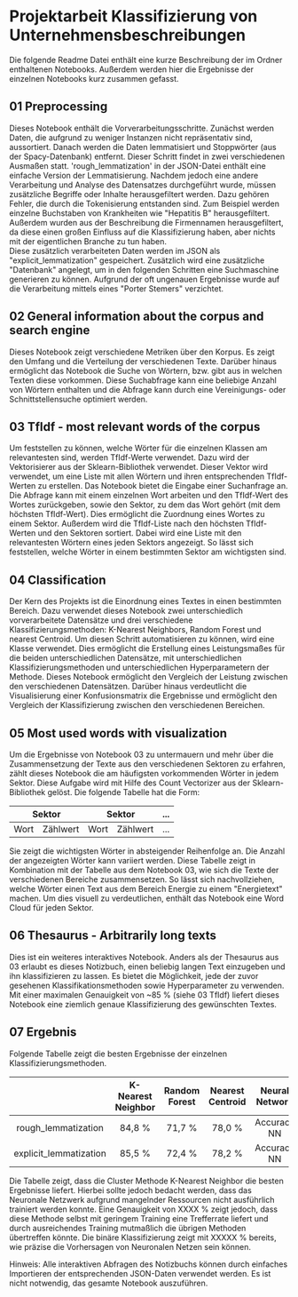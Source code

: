 # Projektarbeit Klassifizierung von Unternehmensbeschreibungen

Die folgende Readme Datei enthält eine kurze Beschreibung der im Ordner enthaltenen Notebooks. Außerdem werden hier die Ergebnisse der einzelnen Notebooks kurz zusammen gefasst. 

## 01 Preprocessing

Dieses Notebook enthält die Vorverarbeitungsschritte. Zunächst werden Daten, die aufgrund zu weniger Instanzen nicht repräsentativ sind, aussortiert. 
Danach werden die Daten lemmatisiert und Stoppwörter (aus der Spacy-Datenbank) entfernt. Dieser Schritt findet in zwei verschiedenen Ausmaßen statt.
'rough_lemmatization' in der JSON-Datei enthält eine einfache Version der Lemmatisierung. Nachdem jedoch eine andere Verarbeitung und Analyse des Datensatzes durchgeführt wurde, müssen zusätzliche Begriffe oder Inhalte herausgefiltert werden. Dazu gehören Fehler, die durch die Tokenisierung entstanden sind. Zum Beispiel werden einzelne Buchstaben von Krankheiten wie "Hepatitis B" herausgefiltert. Außerdem wurden aus der Beschreibung die Firmennamen herausgefiltert, da diese einen großen Einfluss auf die Klassifizierung haben, aber nichts mit der eigentlichen Branche zu tun haben.  
Diese zusätzlich verarbeiteten Daten werden im JSON als "explicit_lemmatization" gespeichert.
Zusätzlich wird eine zusätzliche "Datenbank" angelegt, um in den folgenden Schritten eine Suchmaschine generieren zu können.
Aufgrund der oft ungenauen Ergebnisse wurde auf die Verarbeitung mittels eines "Porter Stemers" verzichtet.

## 02 General information about the corpus and search engine

Dieses Notebook zeigt verschiedene Metriken über den Korpus. Es zeigt den Umfang und die Verteilung der verschiedenen Texte.
Darüber hinaus ermöglicht das Notebook die Suche von Wörtern, bzw. gibt aus in welchen Texten diese vorkommen. Diese Suchabfrage kann eine beliebige Anzahl von Wörtern enthalten und die Abfrage kann durch eine Vereinigungs- oder Schnittstellensuche optimiert werden.

## 03 TfIdf - most relevant words of the corpus

Um feststellen zu können, welche Wörter für die einzelnen Klassen am relevantesten sind, werden TfIdf-Werte verwendet. Dazu wird der Vektorisierer aus der Sklearn-Bibliothek verwendet. Dieser Vektor wird verwendet, um eine Liste mit allen Wörtern und ihren entsprechenden TfIdf-Werten zu erstellen. 
Das Notebook bietet die Eingabe einer Suchanfrage an. Die Abfrage kann mit einem einzelnen Wort arbeiten und den TfIdf-Wert des Wortes zurückgeben, sowie den Sektor, zu dem das Wort gehört (mit dem höchsten TfIdf-Wert). Dies ermöglicht die Zuordnung eines Wortes zu einem Sektor. 
Außerdem wird die TfIdf-Liste nach den höchsten TfIdf-Werten und den Sektoren sortiert. Dabei wird eine Liste mit den relevantesten Wörtern eines jeden Sektors angezeigt. So lässt sich feststellen, welche Wörter in einem bestimmten Sektor am wichtigsten sind. 

## 04 Classification

Der Kern des Projekts ist die Einordnung eines Textes in einen bestimmten Bereich. Dazu verwendet dieses Notebook zwei unterschiedlich vorverarbeitete Datensätze und drei verschiedene Klassifizierungsmethoden: K-Nearest Neighbors, Random Forest und nearest Centroid.
Um diesen Schritt automatisieren zu können, wird eine Klasse verwendet. Dies ermöglicht die Erstellung eines Leistungsmaßes für die beiden unterschiedlichen Datensätze, mit unterschiedlichen Klassifizierungsmethoden und unterschiedlichen Hyperparametern der Methode. 
Dieses Notebook ermöglicht den Vergleich der Leistung zwischen den verschiedenen Datensätzen. Darüber hinaus verdeutlicht die Visualisierung einer Konfusionsmatrix die Ergebnisse und ermöglicht den Vergleich der Klassifizierung zwischen den verschiedenen Bereichen. 

## 05 Most used words with visualization

Um die Ergebnisse von Notebook 03 zu untermauern und mehr über die Zusammensetzung der Texte aus den verschiedenen Sektoren zu erfahren, zählt dieses Notebook die am häufigsten vorkommenden Wörter in jedem Sektor. 
Diese Aufgabe wird mit Hilfe des Count Vectorizer aus der Sklearn-Bibliothek gelöst. 
Die folgende Tabelle hat die Form:

<table class="center">
  <thead>
    <tr>
      <th colspan="2">Sektor</th>
      <th colspan="2">Sektor</th>
      <th colspan="2">...</th>
    </tr>
  </thead>
  <tbody>
    <tr>
      <td>Wort</td>
      <td>Zählwert</td>
      <td>Wort</td>
      <td>Zählwert</td>
      <td>...</td>
    </tr>
  </tbody>
</table>

Sie zeigt die wichtigsten Wörter in absteigender Reihenfolge an. Die Anzahl der angezeigten Wörter kann variiert werden. Diese Tabelle zeigt in Kombination mit der Tabelle aus dem Notebook 03, wie sich die Texte der verschiedenen Bereiche zusammensetzen. So lässt sich nachvollziehen, welche Wörter einen Text aus dem Bereich Energie zu einem "Energietext" machen. 
Um dies visuell zu verdeutlichen, enthält das Notebook eine Word Cloud für jeden Sektor.

## 06 Thesaurus - Arbitrarily long texts

Dies ist ein weiteres interaktives Notebook. Anders als der Thesaurus aus 03 erlaubt es dieses Notizbuch, einen beliebig langen
Text einzugeben und ihn klassifizieren zu lassen. Es bietet die Möglichkeit, jede der zuvor gesehenen Klassifikationsmethoden sowie Hyperparameter zu verwenden. Mit einer maximalen Genauigkeit von ~85 % (siehe 03 TfIdf) liefert dieses Notebook eine ziemlich genaue Klassifizierung des gewünschten Textes.

## 07 Ergebnis

Folgende Tabelle zeigt die besten Ergebnisse der einzelnen Klassifizierungsmethoden. 

|                         | K-Nearest Neighbor | Random Forest | Nearest Centroid | Neural Network |
| :---:                   | :---:              |     :---:     |      :---:       |    :---:       |
| rough_lemmatization     | 84,8 %             | 71,7 %        |  78,0 %          |  Accuracy NN    |
| explicit_lemmatization  | 85,5 %             | 72,4 %        |  78,2 %          |  Accuracy NN    |

Die Tabelle zeigt, dass die Cluster Methode K-Nearest Neighbor die besten Ergebnisse liefert. Hierbei sollte jedoch bedacht werden, dass das Neuronale Netzwerk aufgrund mangelnder Ressourcen nicht ausführlich trainiert werden konnte. Eine Genauigkeit von XXXX % zeigt jedoch, dass diese Methode selbst mit geringem Training eine Trefferrate liefert und durch ausreichendes Training mutmaßlich die übrigen Methoden übertreffen könnte. 
Die binäre Klassifizierung zeigt mit XXXXX % bereits, wie präzise die Vorhersagen von Neuronalen Netzen sein können. 

Hinweis: Alle interaktiven Abfragen des Notizbuchs können durch einfaches Importieren der entsprechenden JSON-Daten verwendet werden. Es ist nicht notwendig, das gesamte Notebook auszuführen.

